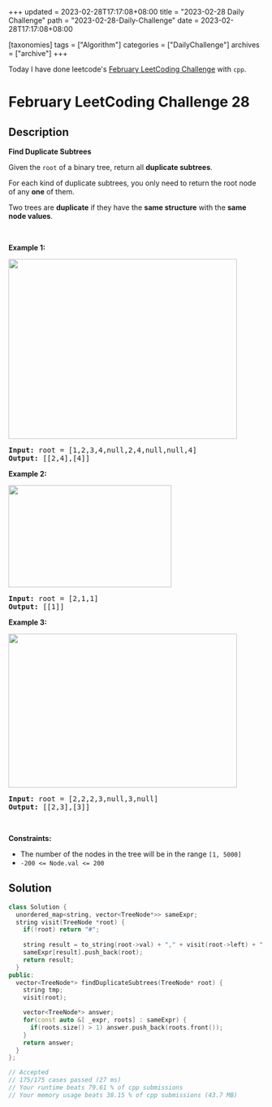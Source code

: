 +++
updated = 2023-02-28T17:17:08+08:00
title = "2023-02-28 Daily Challenge"
path = "2023-02-28-Daily-Challenge"
date = 2023-02-28T17:17:08+08:00

[taxonomies]
tags = ["Algorithm"]
categories = ["DailyChallenge"]
archives = ["archive"]
+++

Today I have done leetcode's [February LeetCoding Challenge](https://leetcode.com/problems/find-duplicate-subtrees/) with `cpp`.

<!-- more -->

# February LeetCoding Challenge 28

## Description

**Find Duplicate Subtrees**

<p>Given the <code>root</code>&nbsp;of a binary tree, return all <strong>duplicate subtrees</strong>.</p>

<p>For each kind of duplicate subtrees, you only need to return the root node of any <b>one</b> of them.</p>

<p>Two trees are <strong>duplicate</strong> if they have the <strong>same structure</strong> with the <strong>same node values</strong>.</p>

<p>&nbsp;</p>
<p><strong class="example">Example 1:</strong></p>
<img alt="" src="https://assets.leetcode.com/uploads/2020/08/16/e1.jpg" style="width: 450px; height: 354px;" />
<pre>
<strong>Input:</strong> root = [1,2,3,4,null,2,4,null,null,4]
<strong>Output:</strong> [[2,4],[4]]
</pre>

<p><strong class="example">Example 2:</strong></p>
<img alt="" src="https://assets.leetcode.com/uploads/2020/08/16/e2.jpg" style="width: 321px; height: 201px;" />
<pre>
<strong>Input:</strong> root = [2,1,1]
<strong>Output:</strong> [[1]]
</pre>

<p><strong class="example">Example 3:</strong></p>
<img alt="" src="https://assets.leetcode.com/uploads/2020/08/16/e33.jpg" style="width: 450px; height: 303px;" />
<pre>
<strong>Input:</strong> root = [2,2,2,3,null,3,null]
<strong>Output:</strong> [[2,3],[3]]
</pre>

<p>&nbsp;</p>
<p><strong>Constraints:</strong></p>

<ul>
	<li>The number of the nodes in the tree will be in the range <code>[1, 5000]</code></li>
	<li><code>-200 &lt;= Node.val &lt;= 200</code></li>
</ul>


## Solution

``` cpp
class Solution {
  unordered_map<string, vector<TreeNode*>> sameExpr;
  string visit(TreeNode *root) {
    if(!root) return "#";
    
    string result = to_string(root->val) + "," + visit(root->left) + "," + visit(root->right);
    sameExpr[result].push_back(root);
    return result;
  }
public:
  vector<TreeNode*> findDuplicateSubtrees(TreeNode* root) {
    string tmp;
    visit(root);

    vector<TreeNode*> answer;
    for(const auto &[ _expr, roots] : sameExpr) {
      if(roots.size() > 1) answer.push_back(roots.front());
    }
    return answer;
  }
};

// Accepted
// 175/175 cases passed (27 ms)
// Your runtime beats 79.61 % of cpp submissions
// Your memory usage beats 38.15 % of cpp submissions (43.7 MB)
```
